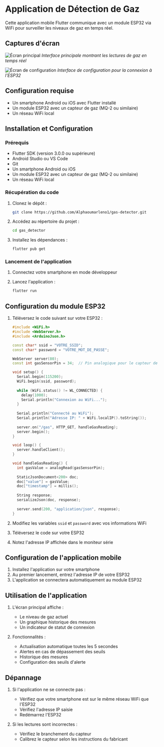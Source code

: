# Application de Détection de Gaz

Cette application mobile Flutter communique avec un module ESP32 via WiFi pour surveiller les niveaux de gaz en temps réel.

## Captures d'écran

![Écran principal](assets/home_screen.PNG)
*Interface principale montrant les lectures de gaz en temps réel*

![Écran de configuration](assets/settings_screen.PNG)
*Interface de configuration pour la connexion à l'ESP32*

## Configuration requise

- Un smartphone Android ou iOS avec Flutter installé
- Un module ESP32 avec un capteur de gaz (MQ-2 ou similaire)
- Un réseau WiFi local

## Installation et Configuration

### Prérequis

- Flutter SDK (version 3.0.0 ou supérieure)
- Android Studio ou VS Code
- Git
- Un smartphone Android ou iOS
- Un module ESP32 avec un capteur de gaz (MQ-2 ou similaire)
- Un réseau WiFi local

### Récupération du code

1. Clonez le dépôt :
   ```bash
   git clone https://github.com/Alphaoumarleno1/gas-detector.git
   ```

2. Accédez au répertoire du projet :
   ```bash
   cd gas_detector
   ```

3. Installez les dépendances :
   ```bash
   flutter pub get
   ```

### Lancement de l'application

1. Connectez votre smartphone en mode développeur

2. Lancez l'application :
   ```bash
   flutter run
   ```

## Configuration du module ESP32

1. Téléversez le code suivant sur votre ESP32 :
   ```cpp
   #include <WiFi.h>
   #include <WebServer.h>
   #include <ArduinoJson.h>

   const char* ssid = "VOTRE_SSID";
   const char* password = "VOTRE_MOT_DE_PASSE";

   WebServer server(80);
   const int gasSensorPin = 34;  // Pin analogique pour le capteur de gaz

   void setup() {
     Serial.begin(115200);
     WiFi.begin(ssid, password);
     
     while (WiFi.status() != WL_CONNECTED) {
       delay(1000);
       Serial.println("Connexion au WiFi...");
     }
     
     Serial.println("Connecté au WiFi");
     Serial.println("Adresse IP: " + WiFi.localIP().toString());
     
     server.on("/gas", HTTP_GET, handleGasReading);
     server.begin();
   }

   void loop() {
     server.handleClient();
   }

   void handleGasReading() {
     int gasValue = analogRead(gasSensorPin);
     
     StaticJsonDocument<200> doc;
     doc["value"] = gasValue;
     doc["timestamp"] = millis();
     
     String response;
     serializeJson(doc, response);
     
     server.send(200, "application/json", response);
   }
   ```

2. Modifiez les variables `ssid` et `password` avec vos informations WiFi
3. Téléversez le code sur votre ESP32
4. Notez l'adresse IP affichée dans le moniteur série

## Configuration de l'application mobile

1. Installez l'application sur votre smartphone
2. Au premier lancement, entrez l'adresse IP de votre ESP32
3. L'application se connectera automatiquement au module ESP32

## Utilisation de l'application

1. L'écran principal affiche :
   - Le niveau de gaz actuel
   - Un graphique historique des mesures
   - Un indicateur de statut de connexion

2. Fonctionnalités :
   - Actualisation automatique toutes les 5 secondes
   - Alertes en cas de dépassement des seuils
   - Historique des mesures
   - Configuration des seuils d'alerte

## Dépannage

1. Si l'application ne se connecte pas :
   - Vérifiez que votre smartphone est sur le même réseau WiFi que l'ESP32
   - Vérifiez l'adresse IP saisie
   - Redémarrez l'ESP32

2. Si les lectures sont incorrectes :
   - Vérifiez le branchement du capteur
   - Calibrez le capteur selon les instructions du fabricant